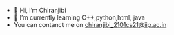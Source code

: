 - 👋 Hi, I’m  Chiranjibi
- 🌱 I’m currently learning C++,python,html, java
- You can contanct me on chiranjibi_2101cs21@iip.ac.in

<!---
chiranjibismg/chiranjibismg is a ✨ special ✨ repository because its `README.md` (this file) appears on your GitHub profile.
You can click the Preview link to take a look at your changes.
--->
